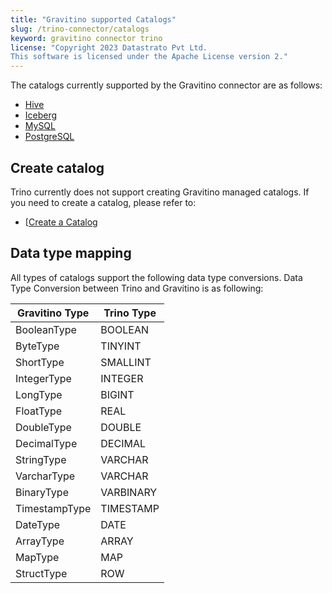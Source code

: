 ```yaml
---
title: "Gravitino supported Catalogs"
slug: /trino-connector/catalogs
keyword: gravitino connector trino
license: "Copyright 2023 Datastrato Pvt Ltd.
This software is licensed under the Apache License version 2."
---
```


The catalogs currently supported by the Gravitino connector are as follows:

- [Hive](catalogs/hive)
- [Iceberg](catalogs/iceberg)
- [MySQL](catalogs/mysql)
- [PostgreSQL](catalogs/postgresql)

## Create catalog

Trino currently does not support creating Gravitino managed catalogs. 
If you need to create a catalog, please refer to:
- [[Create a Catalog](../manage-metadata-using-gravitino#create-a-catalog)

## Data type mapping

All types of catalogs support the following data type conversions.
Data Type Conversion between Trino and Gravitino is as following:

| Gravitino Type | Trino Type |
|----------------|------------|
| BooleanType    | BOOLEAN    |
| ByteType       | TINYINT    |
| ShortType      | SMALLINT   |
| IntegerType    | INTEGER    |
| LongType       | BIGINT     |
| FloatType      | REAL       |
| DoubleType     | DOUBLE     |
| DecimalType    | DECIMAL    |
| StringType     | VARCHAR    |
| VarcharType    | VARCHAR    |
| BinaryType     | VARBINARY  |
| TimestampType  | TIMESTAMP  |
| DateType       | DATE       |
| ArrayType      | ARRAY      |
| MapType        | MAP        |
| StructType     | ROW        |